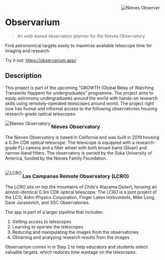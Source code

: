 <img src="https://i.ibb.co/17rkNKG/logo192.png" alt="Nieves Observer" align="right">

# Observarium

> An web-based observation planner for the Nieves Observatory

Find astronomical targets easily to maximise available telescope time for imaging and research.

Try it out: https://observarium.app/

## Description

This project is part of the upcoming "GROWTH (Global Relay of Watching Transients Happen) for undergraduates" programme. The project aims to equip astronomy undergraduates around the world with hands-on research skills using remotely-operated telescopes around world. The project right now has formal and informal access to the following observatories housing research-grade optical telescopes:

<img align="left" src="https://i.ibb.co/TrxNDnT/nieves-md.jpg" alt="Nieves Observatory">

### Nieves Observatory

The Nieves Observatory is based in California and was built in 2019 housing a 0.3m CDK optical telescope. The telescope is equipped with a research-grade FLI camera and a filter wheel with both broad-band (Sloan) and narrow-band filters. The observatory is owned by the Soka University of America, funded by the Nieves Family Foundation.\
<br>

  <img align="left" src="https://i.ibb.co/jLZzBq0/lcro-md.jpg" alt="LCRO">

### Las Campanas Remote Observatory (LCRO)

The LCRO sits on top the mountains of Chile's Atacama Desert, housing an almost-identical 0.3m CDK optical telescope. The LCRO is a joint project of the LCO, Astro Physics Corporation, Finger Lakes Instruments, Mike Long, Dave Jurasevich, and SSC Observatories.

The app is part of a larger pipeline that includes:

1. Getting access to telescopes
1. Learning to operate the telescopes
1. Reducing and manipulating the images from the observatories
1. Obtaining and analysing research results from the images

Observarium comes in in Step 2 to help educators and students select valuable targets, which reduces time wastage on the telescopes.
